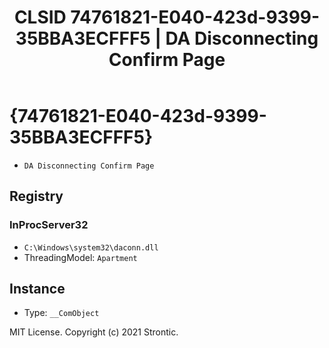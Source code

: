 ﻿---
title: "CLSID 74761821-E040-423d-9399-35BBA3ECFFF5 | DA Disconnecting Confirm Page"
excerpt: What is COM-Object CLSID 74761821-E040-423d-9399-35BBA3ECFFF5?
---

# {74761821-E040-423d-9399-35BBA3ECFFF5}

* `DA Disconnecting Confirm Page`

## Registry


### InProcServer32

* `C:\Windows\system32\daconn.dll`
* ThreadingModel: `Apartment`

## Instance

* Type: `__ComObject`

MIT License. Copyright (c) 2021 Strontic.


